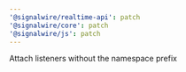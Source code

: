 ```yaml
---
'@signalwire/realtime-api': patch
'@signalwire/core': patch
'@signalwire/js': patch
---
```


Attach listeners without the namespace prefix
